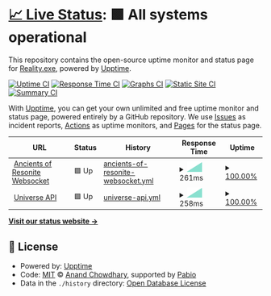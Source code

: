 # [📈 Live Status](https://status.rxserver.net): <!--live status--> **🟩 All systems operational**

This repository contains the open-source uptime monitor and status page for [Reality.exe](https://rxserver.net/), powered by [Upptime](https://github.com/upptime/upptime).

[![Uptime CI](https://github.com/reality-exe/universe-uptime/workflows/Uptime%20CI/badge.svg)](https://github.com/reality-exe/universe-uptime/actions?query=workflow%3A%22Uptime+CI%22)
[![Response Time CI](https://github.com/reality-exe/universe-uptime/workflows/Response%20Time%20CI/badge.svg)](https://github.com/reality-exe/universe-uptime/actions?query=workflow%3A%22Response+Time+CI%22)
[![Graphs CI](https://github.com/reality-exe/universe-uptime/workflows/Graphs%20CI/badge.svg)](https://github.com/reality-exe/universe-uptime/actions?query=workflow%3A%22Graphs+CI%22)
[![Static Site CI](https://github.com/reality-exe/universe-uptime/workflows/Static%20Site%20CI/badge.svg)](https://github.com/reality-exe/universe-uptime/actions?query=workflow%3A%22Static+Site+CI%22)
[![Summary CI](https://github.com/reality-exe/universe-uptime/workflows/Summary%20CI/badge.svg)](https://github.com/reality-exe/universe-uptime/actions?query=workflow%3A%22Summary+CI%22)

With [Upptime](https://upptime.js.org), you can get your own unlimited and free uptime monitor and status page, powered entirely by a GitHub repository. We use [Issues](https://github.com/reality-exe/universe-uptime/issues) as incident reports, [Actions](https://github.com/reality-exe/universe-uptime/actions) as uptime monitors, and [Pages](https://status.rxserver.net) for the status page.

<!--start: status pages-->
<!-- This summary is generated by Upptime (https://github.com/upptime/upptime) -->
<!-- Do not edit this manually, your changes will be overwritten -->
<!-- prettier-ignore -->
| URL | Status | History | Response Time | Uptime |
| --- | ------ | ------- | ------------- | ------ |
| <img alt="" src="https://icons.duckduckgo.com/ip3/gates.rxserver.net.ico" height="13"> [Ancients of Resonite Websocket](https://gates.rxserver.net) | 🟩 Up | [ancients-of-resonite-websocket.yml](https://github.com/reality-exe/universe-uptime/commits/HEAD/history/ancients-of-resonite-websocket.yml) | <details><summary><img alt="Response time graph" src="./graphs/ancients-of-resonite-websocket/response-time-week.png" height="20"> 261ms</summary><br><a href="https://status.rxserver.net/history/ancients-of-resonite-websocket"><img alt="Response time 261" src="https://img.shields.io/endpoint?url=https%3A%2F%2Fraw.githubusercontent.com%2Freality-exe%2Funiverse-uptime%2FHEAD%2Fapi%2Fancients-of-resonite-websocket%2Fresponse-time.json"></a><br><a href="https://status.rxserver.net/history/ancients-of-resonite-websocket"><img alt="24-hour response time 261" src="https://img.shields.io/endpoint?url=https%3A%2F%2Fraw.githubusercontent.com%2Freality-exe%2Funiverse-uptime%2FHEAD%2Fapi%2Fancients-of-resonite-websocket%2Fresponse-time-day.json"></a><br><a href="https://status.rxserver.net/history/ancients-of-resonite-websocket"><img alt="7-day response time 261" src="https://img.shields.io/endpoint?url=https%3A%2F%2Fraw.githubusercontent.com%2Freality-exe%2Funiverse-uptime%2FHEAD%2Fapi%2Fancients-of-resonite-websocket%2Fresponse-time-week.json"></a><br><a href="https://status.rxserver.net/history/ancients-of-resonite-websocket"><img alt="30-day response time 261" src="https://img.shields.io/endpoint?url=https%3A%2F%2Fraw.githubusercontent.com%2Freality-exe%2Funiverse-uptime%2FHEAD%2Fapi%2Fancients-of-resonite-websocket%2Fresponse-time-month.json"></a><br><a href="https://status.rxserver.net/history/ancients-of-resonite-websocket"><img alt="1-year response time 261" src="https://img.shields.io/endpoint?url=https%3A%2F%2Fraw.githubusercontent.com%2Freality-exe%2Funiverse-uptime%2FHEAD%2Fapi%2Fancients-of-resonite-websocket%2Fresponse-time-year.json"></a></details> | <details><summary><a href="https://status.rxserver.net/history/ancients-of-resonite-websocket">100.00%</a></summary><a href="https://status.rxserver.net/history/ancients-of-resonite-websocket"><img alt="All-time uptime 100.00%" src="https://img.shields.io/endpoint?url=https%3A%2F%2Fraw.githubusercontent.com%2Freality-exe%2Funiverse-uptime%2FHEAD%2Fapi%2Fancients-of-resonite-websocket%2Fuptime.json"></a><br><a href="https://status.rxserver.net/history/ancients-of-resonite-websocket"><img alt="24-hour uptime 100.00%" src="https://img.shields.io/endpoint?url=https%3A%2F%2Fraw.githubusercontent.com%2Freality-exe%2Funiverse-uptime%2FHEAD%2Fapi%2Fancients-of-resonite-websocket%2Fuptime-day.json"></a><br><a href="https://status.rxserver.net/history/ancients-of-resonite-websocket"><img alt="7-day uptime 100.00%" src="https://img.shields.io/endpoint?url=https%3A%2F%2Fraw.githubusercontent.com%2Freality-exe%2Funiverse-uptime%2FHEAD%2Fapi%2Fancients-of-resonite-websocket%2Fuptime-week.json"></a><br><a href="https://status.rxserver.net/history/ancients-of-resonite-websocket"><img alt="30-day uptime 100.00%" src="https://img.shields.io/endpoint?url=https%3A%2F%2Fraw.githubusercontent.com%2Freality-exe%2Funiverse-uptime%2FHEAD%2Fapi%2Fancients-of-resonite-websocket%2Fuptime-month.json"></a><br><a href="https://status.rxserver.net/history/ancients-of-resonite-websocket"><img alt="1-year uptime 100.00%" src="https://img.shields.io/endpoint?url=https%3A%2F%2Fraw.githubusercontent.com%2Freality-exe%2Funiverse-uptime%2FHEAD%2Fapi%2Fancients-of-resonite-websocket%2Fuptime-year.json"></a></details>
| <img alt="" src="https://icons.duckduckgo.com/ip3/api.rxserver.net.ico" height="13"> [Universe API](https://api.rxserver.net) | 🟩 Up | [universe-api.yml](https://github.com/reality-exe/universe-uptime/commits/HEAD/history/universe-api.yml) | <details><summary><img alt="Response time graph" src="./graphs/universe-api/response-time-week.png" height="20"> 258ms</summary><br><a href="https://status.rxserver.net/history/universe-api"><img alt="Response time 258" src="https://img.shields.io/endpoint?url=https%3A%2F%2Fraw.githubusercontent.com%2Freality-exe%2Funiverse-uptime%2FHEAD%2Fapi%2Funiverse-api%2Fresponse-time.json"></a><br><a href="https://status.rxserver.net/history/universe-api"><img alt="24-hour response time 258" src="https://img.shields.io/endpoint?url=https%3A%2F%2Fraw.githubusercontent.com%2Freality-exe%2Funiverse-uptime%2FHEAD%2Fapi%2Funiverse-api%2Fresponse-time-day.json"></a><br><a href="https://status.rxserver.net/history/universe-api"><img alt="7-day response time 258" src="https://img.shields.io/endpoint?url=https%3A%2F%2Fraw.githubusercontent.com%2Freality-exe%2Funiverse-uptime%2FHEAD%2Fapi%2Funiverse-api%2Fresponse-time-week.json"></a><br><a href="https://status.rxserver.net/history/universe-api"><img alt="30-day response time 258" src="https://img.shields.io/endpoint?url=https%3A%2F%2Fraw.githubusercontent.com%2Freality-exe%2Funiverse-uptime%2FHEAD%2Fapi%2Funiverse-api%2Fresponse-time-month.json"></a><br><a href="https://status.rxserver.net/history/universe-api"><img alt="1-year response time 258" src="https://img.shields.io/endpoint?url=https%3A%2F%2Fraw.githubusercontent.com%2Freality-exe%2Funiverse-uptime%2FHEAD%2Fapi%2Funiverse-api%2Fresponse-time-year.json"></a></details> | <details><summary><a href="https://status.rxserver.net/history/universe-api">100.00%</a></summary><a href="https://status.rxserver.net/history/universe-api"><img alt="All-time uptime 100.00%" src="https://img.shields.io/endpoint?url=https%3A%2F%2Fraw.githubusercontent.com%2Freality-exe%2Funiverse-uptime%2FHEAD%2Fapi%2Funiverse-api%2Fuptime.json"></a><br><a href="https://status.rxserver.net/history/universe-api"><img alt="24-hour uptime 100.00%" src="https://img.shields.io/endpoint?url=https%3A%2F%2Fraw.githubusercontent.com%2Freality-exe%2Funiverse-uptime%2FHEAD%2Fapi%2Funiverse-api%2Fuptime-day.json"></a><br><a href="https://status.rxserver.net/history/universe-api"><img alt="7-day uptime 100.00%" src="https://img.shields.io/endpoint?url=https%3A%2F%2Fraw.githubusercontent.com%2Freality-exe%2Funiverse-uptime%2FHEAD%2Fapi%2Funiverse-api%2Fuptime-week.json"></a><br><a href="https://status.rxserver.net/history/universe-api"><img alt="30-day uptime 100.00%" src="https://img.shields.io/endpoint?url=https%3A%2F%2Fraw.githubusercontent.com%2Freality-exe%2Funiverse-uptime%2FHEAD%2Fapi%2Funiverse-api%2Fuptime-month.json"></a><br><a href="https://status.rxserver.net/history/universe-api"><img alt="1-year uptime 100.00%" src="https://img.shields.io/endpoint?url=https%3A%2F%2Fraw.githubusercontent.com%2Freality-exe%2Funiverse-uptime%2FHEAD%2Fapi%2Funiverse-api%2Fuptime-year.json"></a></details>

<!--end: status pages-->

[**Visit our status website →**](https://status.rxserver.net)

## 📄 License

- Powered by: [Upptime](https://github.com/upptime/upptime)
- Code: [MIT](./LICENSE) © [Anand Chowdhary](https://anandchowdhary.com), supported by [Pabio](https://pabio.com)
- Data in the `./history` directory: [Open Database License](https://opendatacommons.org/licenses/odbl/1-0/)
